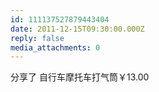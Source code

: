 ```yaml
---
id: 111137527879443404
date: 2011-12-15T09:30:00.000Z
reply: false
media_attachments: 0
---
```


分享了 自行车摩托车打气筒￥13.00 ​​​​

